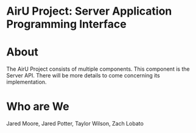 AirU Project: Server Application Programming Interface
=====================================

# About

The AirU Project consists of multiple components. This component is the Server API. There will be more details to come concerning its implementation.

# Who are We

Jared Moore, Jared Potter, Taylor Wilson, Zach Lobato
